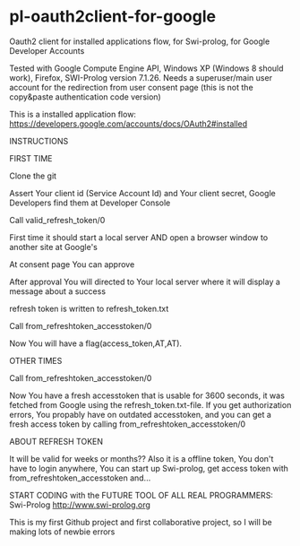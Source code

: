 pl-oauth2client-for-google
==========================

Oauth2 client for installed applications flow, for Swi-prolog, for Google Developer Accounts 

Tested with Google Compute Engine API, Windows XP (Windows 8 should work), Firefox, SWI-Prolog version 7.1.26. Needs a superuser/main user account for the redirection from user consent page (this is not the copy&paste authentication code version)

This is a installed application flow: https://developers.google.com/accounts/docs/OAuth2#installed

INSTRUCTIONS

FIRST TIME

Clone the git

Assert Your client id (Service Account Id) and Your client secret,  Google Developers find them   at Developer Console

Call valid_refresh_token/0

First time it should start a local server AND open a browser window to another site at Google's

At consent page You can approve

After approval You will directed to Your local server where it will display a message about a success

refresh token is written to refresh_token.txt 

Call from_refreshtoken_accesstoken/0

Now You will have a flag(access_token,AT,AT).

OTHER TIMES

Call from_refreshtoken_accesstoken/0

Now You have a fresh accesstoken that is usable for 3600 seconds, it was fetched from Google using the refresh_token.txt-file. If you get authorization errors, You propably have on outdated accesstoken, and you can get a fresh access token by calling from_refreshtoken_accesstoken/0

ABOUT REFRESH TOKEN

It will be valid for weeks or months?? Also it is a offline token, You don't have to login anywhere, You can start up Swi-prolog, get access token with from_refreshtoken_accesstoken and... 

START CODING  with the FUTURE TOOL OF ALL REAL PROGRAMMERS: Swi-Prolog http://www.swi-prolog.org


This is my first Github project and first collaborative project, so I will be making lots of newbie errors
